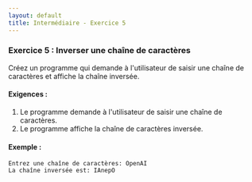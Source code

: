```yaml
---
layout: default
title: Intermédiaire - Exercice 5
---
```


### Exercice 5 : Inverser une chaîne de caractères
Créez un programme qui demande à l'utilisateur de saisir une chaîne de caractères et affiche la chaîne inversée.

#### Exigences :
1. Le programme demande à l'utilisateur de saisir une chaîne de caractères.
2. Le programme affiche la chaîne de caractères inversée.

#### Exemple :
```
Entrez une chaîne de caractères: OpenAI
La chaîne inversée est: IAnepO
```